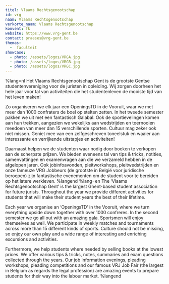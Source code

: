 ```yaml
---
titel: Vlaams Rechtsgenootschap
id: vrg
naam: Vlaams Rechtsgenootschap
verkorte_naam: Vlaams Rechtsgenootschap
konvent: fk
website: https://www.vrg-gent.be
contact: praeses@vrg-gent.be
themas:
  -  faculteit
showcase:
  - photo: /assets/logos/VRGA.jpg
  - photo: /assets/logos/VRGB.jpg
  - photo: /assets/logos/VRGC.jpg
---
```

%lang=nl Het Vlaams Rechtsgenootschap Gent is de grootste Gentse studentenvereniging voor de juristen in opleiding. Wij zorgen doorheen het hele jaar voor tal van activiteiten die het studentenleven de mooiste tijd van het leven maken!

Zo organiseren we elk jaar een OpeningsTD in de Vooruit, waar we met meer dan 1000 confraters de boel op stelten zetten. In het tweede semester pakken we uit met een fantastisch Galabal. Ook de sportievelingen komen aan hun trekken, aangezien we wekelijks aan wedstrijden en toernooien meedoen van meer dan 15 verschillende sporten.
Cultuur mag zeker ook niet missen. Geniet mee van een zelfgeschreven toneelstuk en waaier aan interessante en verrijkende uitstapjes en activiteiten!

Daarnaast helpen we de studenten waar nodig door boeken te verkopen aan de scherpste prijzen. We bieden eveneens tal van tips & tricks, notities, samenvattingen en examenvragen aan die we verzameld hebben in de afgelopen jaren. Ook jobinfoavonden, pleitworkshops, pleitwedstrijden en onze fameuze VRG Jobbeurs (de grootste in België voor juridische beroepen) zijn fantastische evenementen om de student voor te bereiden op het latere werkleven. %langend %lang=en The ‘Vlaams Rechtsgenootschap Gent’ is the largest Ghent-based student association for future jurists. Throughout the year we provide different activities for students that will make their student years the best of their lifetime.

Each year we organise an ‘OpeningsTD’ in the Vooruit, where we turn everything upside down together with over 1000 confreres. In the second semester we go all out with an amazing gala. Sportsmen will enjoy themselves as well. We participate in weekly matches and tournaments across more than 15 different kinds of sports. Culture should not be missing, so enjoy our own play and a wide range of interesting and enriching excursions and activities.

Furthermore, we help students where needed by selling books at the lowest prices. We offer various tips & tricks, notes, summaries and exam questions collected through the years. Our job information evenings, pleading workshops, pleading competitions and our famous VRJ Job Fair (the largest in Belgium as regards the legal profession) are amazing events to prepare students for their way into the labour market. %langend

